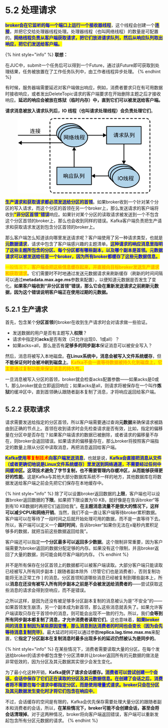 # 5.2 处理请求

<mark style="color:blue;">**broker会在它监听的每一个端口上运行一个接收器线程**</mark>，这个线程会创建一个<mark style="color:blue;">**连接**</mark>，并把它交给处理器线程处理。处理器线程（也叫网络线程）的数量是可配置的。<mark style="color:blue;">**网络线程负责从客户端获取请求，把它们放进请求队列，然后从响应队列取出响应，把它们发送给客户端。**</mark>

{% hint style="info" %}
**联想：**

在JUC中，submit一个任务后可以得到一个Future，通过该Future即可获取到处理结果，任务被放置在了工作任务队列中，由工作者线程异步处理。
{% endhint %}

有时候，服务器端需要延迟对客户端做出响应，例如，消费者要求只在有可用数据时接收响应，或者发出DeleteTopic请求的客户端要求在开始删除主题之后才接收响应。**延迟的响应会被放在炼狱（临时内存）中，直到它们可以被发送给客户端。**

**请求消息被放入请求队列后，IO 线程（也叫请求处理线程）会负责处理它们**。

<div align="left">

<figure><img src="../../../.gitbook/assets/处理请求.jpg" alt=""><figcaption></figcaption></figure>

</div>

<mark style="color:blue;">**生产请求和获取请求都必须发送给分区的首领**</mark>。如果broker收到一个针对某个分区的写入请求，而这个分区的首领在另一个broker上，那么发送请求的客户端将收到<mark style="color:blue;">**“非分区首领”错误**</mark>响应。如果针对某个分区的读取请求被发送到一个不包含这个分区首领的broker上，那么也会收到同样的错误。Kafka客户端负责把生产请求和获取请求发送到包含分区首领的broker上。

那么客户端怎么知道该向哪里发送请求呢？客户端使用了另一种请求类型，也就是<mark style="color:blue;">**元数据请求**</mark>，请求中包含了客户端感兴趣的主题清单。<mark style="color:blue;">**这种请求的响应消息里指明了这些主题所包含的分区、每个分区都有哪些副本，以及哪个副本是首领。元数据请求可以被发送给任意一个broker，因为所有broker都缓存了这些元数据信息。**</mark>

<mark style="color:orange;">一般情况下，</mark><mark style="color:orange;">**客户端会把这些信息缓存起来，并直接向目标broker发送生产请求和获取请求**</mark>。它们需要时不时地通过发送元数据请求来刷新缓存（刷新的时间间隔可以通过**metadata.max.age.ms**参数来配置），以便知道元数据是否发生了变化。**如果客户端收到“非分区首领”错误，那么它会在重新发送请求之前刷新元数据，因为这个错误说明客户端正在使用过期的元数据。**

## 5.2.1 生产请求

首先，包含某个**分区首领**的broker在收到生产请求时会对请求做一些验证。

* 发送数据的用户是否有主题写入**权限**？
* 请求中指定的**acks**是否有效（只允许出现0、1或all）？
* 如果acks=all，那么是否有**足够多的同步副本**保证消息可以被安全写入？

然后，消息将被写入本地磁盘。**在Linux系统中，消息会被写入文件系统缓存**，但**不能保证何时会被冲刷到磁盘上**。<mark style="color:orange;">**Kafka不会一直等待数据被持久化到磁盘上，它主要通过复制功能来保证消息的持久性。**</mark>

一旦消息被写入分区的首领，broker就会检查acks配置参数——如果acks是0或1，那么broker就会立即返回响应；如果acks是all，则请求将被保存在一个叫作**炼狱**的缓冲区中，直到首领确认跟随者副本复制了消息，才将响应返回给客户端。

## 5.2.2 获取请求

请求需要发送给指定的分区首领，所以客户端需要通过查询**元数据**来确保请求被路由到正确的节点上。首领在收到请求时会先检查请求是否有效，比如，指定的偏移量在分区中是否存在？如果客户端请求的数据已被删除，或者请求的偏移量不存在，则broker会返回错误。如果请求的偏移量存在，那么broker将按照客户端指定的数量上限从分区中读取消息，再把消息返回给客户端。

<mark style="color:blue;">**Kafka使用**</mark><mark style="color:red;">**零复制技术**</mark><mark style="color:blue;">**向客户端发送消息**</mark>，也就是说，<mark style="color:blue;">**Kafka会直接把消息从文件（或者更确切地说是Linux文件系统缓存）里发送到网络通道，不需要经过任何中间缓冲区**</mark>**。这项技术避免了字节复制，也不需要管理内存缓冲区，从而能够获得更好的性能**。这是Kafka与其他大部分数据库系统不一样的地方，其他数据库在将数据发送给客户端之前会先把它们保存在本地缓存中。

{% hint style="info" %}
除了可以设置broker返回数据的**上限**，客户端也可以设置broker返回数据的**下限**。如果把下限设置为10 KB，就好像是在告诉broker“等到有10 KB数据时再把它们返回给我”。**在主题消息流量不是很大的情况下，这样可以减少CPU和网络开销**。当然，我们不会一直让客户端等待broker累积数据。客户端可以在等待了一段时间之后就开始处理可用的数据，而不是一直等待下去。所以，客户端可以定义一个**超时时间**，告诉broker“如果你无法在x毫秒内累积足够多的数据，就把当前这些数据返回给我”。

客户端还可以指定**一个分区最多可以返回多少数据**。这个限制非常重要，因为客户端需要为broker返回的数据分配足够的内存。如果没有这个限制，并且broker返回了大量的数据，则可能会耗尽客户端的内存。
{% endhint %}

并不是所有保存在分区首领上的数据都可以被客户端读取。大部分客户端只能读取已经被写入所有同步副本 \[ 跟随者副本除外（尽管它们也是消费者），否则复制功能将无法正常工作 ] 的消息。分区首领知道哪些消息已经被复制到哪些副本上，所以**消息在还没有被写入所有同步副本之前是不会被发送给消费者的**——尝试获取这些消息的请求会得到空响应，而不是错误。

之所以这样，是因为还没有被足够多分区副本复制的消息被认为是“不安全”的——如果首领发生崩溃，另一个副本成为新首领，那么这些消息就丢失了。如果允许客户端读取只存在于首领中的消息，则可能会出现不一致的行为。所以，我们**会等到所有同步副本都复制了消息，才允许消费者读取它们**。这也意味着，<mark style="color:blue;">**如果broker间的消息复制因为某些原因变慢，那么消息到达消费者的时间也会变长（因为会先等待消息复制完毕）**</mark>。最大延迟时间可以通过参数**replica.lag.time.max.ms**来配置，它**指定了分区副本在复制消息时最多出现多长的延迟仍然被认为是同步的**。

{% hint style="info" %}
在某些情况下，消费者需要读取大量的分区。在每个发送给broker的请求中都包含整个分区清单并让broker返回所有的元数据的做法是非常低效的，因为分区及其元数据其实很少会发生变化。

为了最小化这种开销，**Kafka提供了请求会话缓存。**<mark style="color:blue;">**消费者可以尝试创建一个会话，会话中保存了它们正在读取的分区及其元数据信息。在创建了会话之后，消费者将不需要在每个请求中都指定分区，而是使用增量式请求。broker只会在分区及其元数据发生变化时才将它们包含在响应中**</mark><mark style="color:blue;">。</mark>

不过，会话缓存的空间是有限的，Kafka会优先保存需要处理大量分区的跟随者副本和消费者的会话，所以，**在某些情况下，broker可能不会创建会话，甚至会将会话清理掉**。对于这两种情况，broker将向客户端返回错误，客户端可以重新发起包含所有分区元数据的请求。
{% endhint %}
